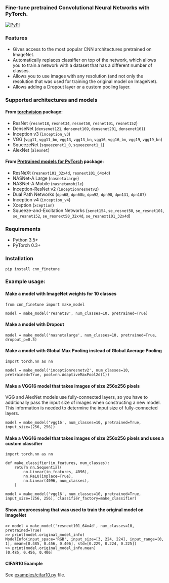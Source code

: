 ### Fine-tune pretrained Convolutional Neural Networks with PyTorch.


[![PyPI](https://img.shields.io/pypi/v/cnn-finetune.svg)](https://pypi.org/project/cnn-finetune/)


### Features
- Gives access to the most popular CNN architectures pretrained on ImageNet.
- Automatically replaces classifier on top of the network, which allows you to train a network with a dataset that has a different number of classes.
- Allows you to use images with any resolution (and not only the resolution that was used for training the original model on ImageNet).
- Allows adding a Dropout layer or a custom pooling layer.


### Supported architectures and models

#### From [torchvision](https://github.com/pytorch/vision/) package:

- ResNet (`resnet18`, `resnet34`, `resnet50`, `resnet101`, `resnet152`)
- DenseNet (`densenet121`, `densenet169`, `densenet201`, `densenet161`)
- Inception v3 (`inception_v3`)
- VGG (`vgg11`, `vgg11_bn`, `vgg13`, `vgg13_bn`, `vgg16`, `vgg16_bn`, `vgg19`, `vgg19_bn`)
- SqueezeNet (`squeezenet1_0`, `squeezenet1_1`)
- AlexNet (`alexnet`)

#### From [Pretrained models for PyTorch](https://github.com/Cadene/pretrained-models.pytorch) package:
- ResNeXt (`resnext101_32x4d`, `resnext101_64x4d`)
- NASNet-A Large (`nasnetalarge`)
- NASNet-A Mobile (`nasnetamobile`)
- Inception-ResNet v2 (`inceptionresnetv2`)
- Dual Path Networks (`dpn68`, `dpn68b`, `dpn92`, `dpn98`, `dpn131`, `dpn107`)
- Inception v4 (`inception_v4`)
- Xception (`xception`)
- Squeeze-and-Excitation Networks (`senet154`, `se_resnet50`, `se_resnet101`, `se_resnet152`, `se_resnext50_32x4d`, `se_resnext101_32x4d`)


### Requirements
* Python 3.5+
* PyTorch 0.3+

### Installation

```
pip install cnn_finetune
```

### Example usage:

#### Make a model with ImageNet weights for 10 classes

```
from cnn_finetune import make_model

model = make_model('resnet18', num_classes=10, pretrained=True)
```

#### Make a model with Dropout
```
model = make_model('nasnetalarge', num_classes=10, pretrained=True, dropout_p=0.5)
```

#### Make a model with Global Max Pooling instead of Global Average Pooling
```
import torch.nn as nn

model = make_model('inceptionresnetv2', num_classes=10, pretrained=True, pool=nn.AdaptiveMaxPool2d(1))
```


#### Make a VGG16 model that takes images of size 256x256 pixels
VGG and AlexNet models use fully-connected layers, so you have to additionally pass the input size of images
when constructing a new model. This information is needed to determine the input size of fully-connected layers.
```
model = make_model('vgg16', num_classes=10, pretrained=True, input_size=(256, 256))
```


#### Make a VGG16 model that takes images of size 256x256 pixels and uses a custom classifier
```
import torch.nn as nn

def make_classifier(in_features, num_classes):
    return nn.Sequential(
        nn.Linear(in_features, 4096),
        nn.ReLU(inplace=True),
        nn.Linear(4096, num_classes),
    )

model = make_model('vgg16', num_classes=10, pretrained=True, input_size=(256, 256), classifier_factory=make_classifier)
```


#### Show preprocessing that was used to train the original model on ImageNet
```
>> model = make_model('resnext101_64x4d', num_classes=10, pretrained=True)
>> print(model.original_model_info)
ModelInfo(input_space='RGB', input_size=[3, 224, 224], input_range=[0, 1], mean=[0.485, 0.456, 0.406], std=[0.229, 0.224, 0.225])
>> print(model.original_model_info.mean)
[0.485, 0.456, 0.406]
```

#### CIFAR10 Example
See [examples/cifar10.py](examples/cifar10.py) file.
